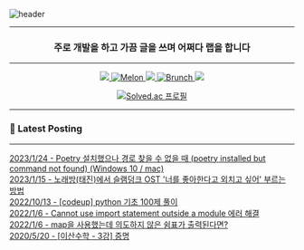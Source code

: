 ![header](https://capsule-render.vercel.app/api?type=waving&color=auto&height=300&section=header&text=Take%20Knowledge&fontSize=90&fontAlign=50)
<div align="center">

---

<h3 align="center"> 주로 개발을 하고 가끔 글을 쓰며 어쩌다 랩을 합니다 </h3>

---

<p align="center">
  <a href="https://takeknowledge.tistory.com/">
      <img src="https://img.shields.io/badge/tistory-000000?style=plastic&logo=tistory&logoColor=white"/>
  </a>
  <a href="https://www.melon.com/artist/timeline.htm?artistId=3233569">
      <img alt="Melon" src="https://img.shields.io/badge/-Melon-00CD3C" />
  </a> 
   <a href="https://www.youtube.com/@nomelancholy/">
      <img src="https://img.shields.io/badge/youtube-FF0000?style=plastic&logo=youtube&logoColor=white"/>
  </a>
   <a href="https://www.melon.com/artist/timeline.htm?artistId=3233569">
      <img alt="Brunch" src="https://img.shields.io/badge/-Brunch-1E191A" />
  </a> 
  <a href="https://www.instagram.com/takeknowledge/">
      <img src="https://img.shields.io/badge/Instagram-E4405F?style=plastic&logo=instagram&logoColor=white"/>
  </a>
</p>

  
[![Solved.ac
프로필](http://mazassumnida.wtf/api/v2/generate_badge?boj=nomelancholy)](https://solved.ac/nomelancholy)
</div>

---

### 🚀 Latest Posting

---

[2023/1/24 - Poetry 설치했으나  경로 찾을 수 없을 때 (poetry installed but command not found) (Windows 10 / mac)](https://takeknowledge.tistory.com/145) <br>
[2023/1/15 - 노래방(태진)에서 슬램덩크 OST '너를 좋아한다고 외치고 싶어' 부르는 방법](https://takeknowledge.tistory.com/144) <br>
[2022/10/13 - [codeup] python 기초 100제 풀이](https://takeknowledge.tistory.com/142) <br>
[2022/1/6 - Cannot use import statement outside a module 에러 해결](https://takeknowledge.tistory.com/141) <br>
[2022/1/6 - map을 사용했는데 의도하지 않은 쉼표가 출력된다면?](https://takeknowledge.tistory.com/139) <br>
[2020/5/20 - [이산수학 - 3강] 증명](https://takeknowledge.tistory.com/137) <br>
